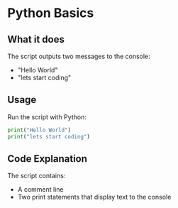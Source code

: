 #  Python Basics

## What it does

The script outputs two messages to the console:
- "Hello World"
- "lets start coding"

## Usage

Run the script with Python:
```python
print("Hello World")
print("lets start coding")
```

## Code Explanation

The script contains:
- A comment line
- Two print statements that display text to the console